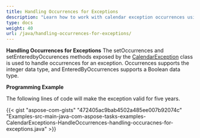 ```yaml
---
title: Handling Occurrences for Exceptions
description: "Learn how to work with calendar exception occurrences using Aspose.Tasks Java."
type: docs
weight: 40
url: /java/handling-occurrences-for-exceptions/
---
```


**Handling Occurrences for Exceptions**
The setOccurrences and setEnteredbyOccurences methods exposed by the [CalendarException](https://apireference.aspose.com/tasks/java/com.aspose.tasks/CalendarException) class is used to handle occurrences for an exception. Occurrences supports the integer data type, and EnteredByOccurrences supports a Boolean data type.

**Programming Example**

The following lines of code will make the exception valid for five years.

{{< gist "aspose-com-gists" "472405ac9bab4502a485ee007b92074c" "Examples-src-main-java-com-aspose-tasks-examples-CalendarExceptions-HandleOccurrences-handling-occuracnes-for-exceptions.java" >}}
